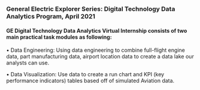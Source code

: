 ### General Electric Explorer Series: Digital Technology Data Analytics Program, April 2021
#### GE Digital Technology Data Analytics Virtual Internship consists of two main practical task modules as following:

•	Data Engineering: Using data engineering to combine full-flight engine data, part manufacturing data, airport location data to create a data lake our analysts can use.

•	Data Visualization: Use data to create a run chart and KPI (key performance indicators) tables based off of simulated Aviation data. 
